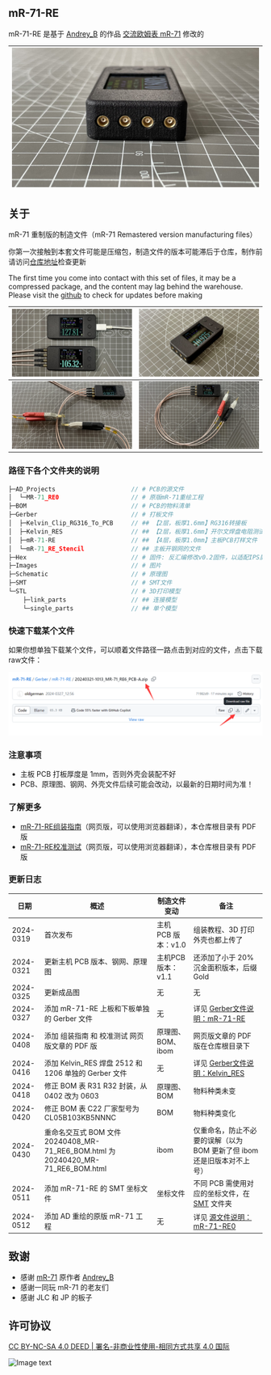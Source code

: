 ## mR-71-RE

mR-71-RE 是基于 [Andrey_B](https://www.radiokot.ru/forum/memberlist.php?mode=viewprofile&u=21307) 的作品 [交流欧姆表 mR-71](https://radiokot.ru/artfiles/6673/) 修改的

| ![](Images/mR-71-RE6：初号机成品图：3.jpg) |
| ------------------------------------------ |

## 关于

mR-71 重制版的制造文件（mR-71 Remastered version manufacturing files）

你第一次接触到本套文件可能是压缩包，制造文件的版本可能滞后于仓库，制作前请访问[仓库地址](https://github.com/oldgerman/mR-71-RE)检查更新

The first time you come into contact with this set of files, it may be a compressed package, and the content may lag behind the warehouse. Please visit the [github](https://github.com/oldgerman/mR-71-RE) to check for updates before making


| ![mR-71-RE6：1号2号机成品图：2](Images/mR-71-RE6：1号2号机成品图：1.jpg) | ![](Images/mR-71-RE6：初号机成品图：2.jpg) |
| ------------------------------------------------------------ | ------------------------------------------ |
| ![](Images/mR-71-RE6：初号机成品图：5.jpg)                   | ![](Images/mR-71-RE6：初号机成品图：4.jpg) |

### 路径下各个文件夹的说明

```c
├─AD_Projects                     // # PCB的源文件
│  └─MR-71_RE0                    // # 原版mR-71重绘工程
├─BOM                             // # PCB的物料清单
├─Gerber                          // # 打板文件
│  ├─Kelvin_Clip_RG316_To_PCB     // ## 【2层，板厚1.6mm】RG316转接板
│  ├─Kelvin_RES                   // ## 【2层，板厚1.6mm】开尔文焊盘电阻测试板
│  ├─mR-71-RE                     // ## 【4层，板厚1.0mm】主板PCB打样文件
│  └─mR-71_RE_Stencil             // ## 主板开钢网的文件
├─Hex                             // # 固件: 反汇编修改v0.2固件，以适配IPS屏幕
├─Images                          // # 图片
├─Schematic                       // # 原理图
├─SMT                             // # SMT文件
└─STL                             // # 3D打印模型
    ├─link_parts                  // ## 连接模型
    └─single_parts                // ## 单个模型
```

### 快速下载某个文件

如果你想单独下载某个文件，可以顺着文件路径一路点击到对应的文件，点击下载raw文件：

![Gtihub网页版单独下载某个文件的方法](Images/Gtihub网页版单独下载某个文件的方法.png)

### 注意事项

- 主板 PCB 打板厚度是 1mm，否则外壳会装配不好
- PCB、原理图、钢网、外壳文件后续可能会改动，以最新的日期时间为准！

### 了解更多

- [mR-71-RE组装指南](https://oldgerman.github.io/1d2ecca7/)（网页版，可以使用浏览器翻译），本仓库根目录有 PDF 版
- [mR-71-RE校准测试](https://oldgerman.github.io/b8304ba5/)（网页版，可以使用浏览器翻译），本仓库根目录有 PDF 版

### 更新日志

| 日期      | 概述                                                         | 制造文件变动        | 备注                                                         |
| --------- | ------------------------------------------------------------ | ------------------- | ------------------------------------------------------------ |
| 2024-0319 | 首次发布                                                     | 主机 PCB 版本：v1.0 | 组装教程、3D 打印外壳也都上传了                              |
| 2024-0321 | 更新主机 PCB 版本、钢网、原理图                              | 主机PCB版本：v1.1   | 还添加了小于 20% 沉金面积版本，后缀 Gold                     |
| 2024-0325 | 更新成品图                                                   | 无                  | 无                                                           |
| 2024-0327 | 添加 mR-71-RE 上板和下板单独的 Gerber 文件                   | 无                  | 详见 [Gerber文件说明：mR-71-RE](https://github.com/oldgerman/mR-71-RE/blob/master/Gerber/mR-71-RE/README.md) |
| 2024-0408 | 添加 组装指南 和 校准测试 网页版文章的 PDF 版                | 原理图、BOM、ibom   | 网页版文章的 PDF 版在仓库根目录下                            |
| 2024-0416 | 添加 Kelvin_RES 焊盘 2512 和 1206 单独的 Gerber 文件         | 无                  | 详见 [Gerber文件说明：Kelvin_RES](https://github.com/oldgerman/mR-71-RE/blob/master/Gerber/Kelvin_RES/README.md) |
| 2024-0418 | 修正 BOM 表 R31 R32 封装，从 0402 改为 0603                  | 原理图、BOM         | 物料种类未变                                                 |
| 2024-0420 | 修正 BOM 表 C22 厂家型号为 CL05B103KB5NNNC                   | BOM                 | 物料种类变化                                                 |
| 2024-0430 | 重命名交互式 BOM 文件 20240408_MR-71_RE6_BOM.html 为 20240420_MR-71_RE6_BOM.html | ibom                | 仅重命名，防止不必要的误解（以为 BOM 更新了但 ibom 还是旧版本对不上号） |
| 2024-0511 | 添加 mR-71-RE 的 SMT 坐标文件                                | 坐标文件            | 不同 PCB 需使用对应的坐标文件，在 [SMT](https://github.com/oldgerman/mR-71-RE/blob/master/SMT) 文件夹 |
| 2024-0512 | 添加 AD 重绘的原版 mR-71 工程                                | 无                  | 详见 [源文件说明：mR-71-RE0](https://github.com/oldgerman/mR-71-RE/blob/master/AD_Projects/MR-71_RE0/README.md) |

## 致谢

- 感谢 [mR-71](https://radiokot.ru/artfiles/6673/) 原作者 [Andrey_B](https://www.radiokot.ru/forum/memberlist.php?mode=viewprofile&u=21307)
- 感谢一同玩 mR-71 的老友们
- 感谢 JLC 和 JP 的板子

## 许可协议

[CC BY-NC-SA 4.0 DEED | 署名-非商业性使用-相同方式共享 4.0 国际](https://creativecommons.org/licenses/by-nc-sa/4.0/deed.zh-hans)

![Image text](https://mirrors.creativecommons.org/presskit/buttons/88x31/png/by-nc-sa.png)

